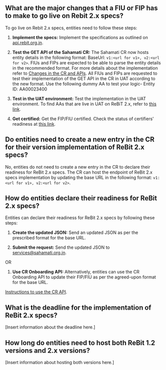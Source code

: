 ## What are the major changes that a FIU or FIP has to make to go live on Rebit 2.x specs?

To go live on Rebit 2.x specs, entities need to follow these steps:

1. **Implement the specs:** Implement the specifications as outlined on [api.rebit.org.in](api.rebit.org.in).
   
2. **Test the GET API of the Sahamati CR:** The Sahamati CR now hosts entity details in the following format: BaseUrl: `v1:<url for v1>, v2:<url for v2>`. FIUs and FIPs are expected to be able to parse the entity details in the recommended format. For more details about the implementation refer to [Changes in the CR and APIs](https://github.com/Sahamati/Ecosystem-Readiness-for-ReBIT-2.x-specs-/blob/main/Changes_in_CR_and_APIs). All FIUs and FIPs are requested to test their implementation of the GET API in the CR in UAT according to the new format. Use the following dummy AA to test your logic- Entity ID: AA00023400

3. **Test in the UAT environment:** Test the implementation in the UAT environment. To find AAs that are live in UAT on ReBiT 2.x, refer to [this link](https://github.com/Sahamati/Ecosystem-Readiness-for-ReBIT-2.x-specs-/blob/main/Readiness_of_AAs.md).

4. **Get certified:** Get the FIP/FIU certified. Check the status of certifiers' readiness at [this link](https://github.com/Sahamati/Ecosystem-Readiness-for-ReBIT-2.x-specs-/blob/main/Status_of_Certifiers.md).

## Do entities need to create a new entry in the CR for their version implementation of ReBit 2.x specs?

No, entities do not need to create a new entry in the CR to declare their readiness for ReBit 2.x specs. The CR can host the endpoint of ReBit 2.x specs implementation by updating the base URL in the following format: `v1:<url for v1>, v2:<url for v2>`.

## How do entities declare their readiness for ReBit 2.x specs?

Entities can declare their readiness for ReBit 2.x specs by following these steps:

1. **Create the updated JSON:** Send an updated JSON as per the prescribed format for the base URL.

2. **Submit the request:** Send the updated JSON to [services@sahamati.org.in](mailto:services@sahamati.org.in).

OR 

1. **Use CR Onboarding API:** Alternatively, entities can use the CR Onboarding API to update their FIP/FIU as per the agreed-upon format for the base URL.

[Instructions to use the CR API](api.rebit.org.in).

## What is the deadline for the implementation of ReBit 2.x specs?

[Insert information about the deadline here.]

## How long do entities need to host both ReBit 1.2 versions and 2.x versions?

[Insert information about hosting both versions here.]

